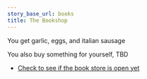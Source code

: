 ```yaml
---
story_base_url: books
title: The Bookshop
---
```


You get garlic, eggs, and italian sausage

You also buy something for yourself, TBD

* [Check to see if the book store is open yet](5)
